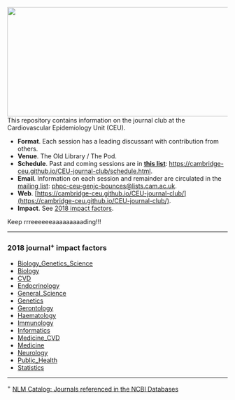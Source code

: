 <a href="https://phdcomics.com/comics/archive_print.php?comicid=963"><img src="http://phdcomics.com/comics/archive/phd011108s.gif" width="560" height="250" align="right"></a>

This repository contains information on the journal club at the Cardiovascular Epidemiology Unit (CEU).

* **Format**. Each session has a leading discussant with contribution from others.
* **Venue**. The Old Library / The Pod.
* **Schedule**. Past and coming sessions are in [**this list**](schedule.md): https://cambridge-ceu.github.io/CEU-journal-club/schedule.html.
* **Email**. Information on each session and remainder are circulated in the <a href="mailto:phpc-ceu-genjc-bounces@lists.cam.ac.uk">mailing list</a>: phpc-ceu-genjc-bounces@lists.cam.ac.uk.
* **Web**. [https://cambridge-ceu.github.io/CEU-journal-club/](https://cambridge-ceu.github.io/CEU-journal-club/).
* **Impact**. See [2018 impact factors](https://github.com/cambridge-ceu/CEU-journal-club#2018-journal-impact-factors).

Keep rrreeeeeeaaaaaaaaading!!!

---

### 2018 journal<sup>+</sup> impact factors

* [Biology_Genetics_Science](IF/IF_2018_Biology_Genetics_Science.tsv)
* [Biology](IF/IF_2018_Biology.tsv)
* [CVD](IF/IF_2018_CVD.tsv)
* [Endocrinology](IF/IF_2018_Endocrinology.tsv)
* [General_Science](IF/IF_2018_General_Science.tsv)
* [Genetics](IF/IF_2018_Genetics.tsv)
* [Gerontology](IF/IF_2018_Gerontology.tsv)
* [Haematology](IF/IF_2018_Haematology.tsv)
* [Immunology](IF/IF_2018_Immunology.tsv)
* [Informatics](IF/IF_2018_Informatics.tsv)
* [Medicine_CVD](IF/IF_2018_Medicine_CVD.tsv)
* [Medicine](IF/IF_2018_Medicine.tsv)
* [Neurology](IF/IF_2018_Neurology.tsv)
* [Public_Health](IF/IF_2018_Public_Health.tsv)
* [Statistics](IF/IF_2018_Statistics.tsv)

----

<sup>+</sup> [NLM Catalog: Journals referenced in the NCBI Databases](https://www.ncbi.nlm.nih.gov/nlmcatalog/journals)

